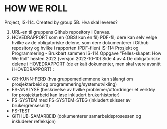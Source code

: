 # HOW WE ROLL
Project, IS-114. Created by group 5B.
Hva skal leveres?
1) URL-en til gruppens Github repository i Canvas.
2) HOVEDRAPPORT som en (OBS! kun en fil) PDF-fil; dere kan selv velge hvilke av de
obligatoriske delene, som dere dokumenterer i Github repository og hvilke i rapporten
(PDF-filen)
IS-114 Prosjekt og Programmering - Brukbart sammen
IS-114 Oppgave “Felles-skapet: How We Roll” høsten 2022 (versjon 2022-10-10) Side 4 av 4
De obligatoriske delene i HOVEDRAPPORT  (de er kalt dokumenter, men skal være avsnitt i
HOVEDRAPPORT) :
- GR-KUNN-FERD (hva gruppemedlemmene kan sålangt om prosjektarbeid og
programmering/systemutvikling)
- FS-ANALYSE (beskrivelse av hvilke problemer/utfordringer et verktøy for prosjektarbeid
kan løse inkludert brukerhistorier)
- FS-SYSTEM med FS-SYSTEM-STEG (inkludert skisser av brukergrensesnitt)
- FS-TEST
- GITHUB-SAMARBEID (dokumenterer samarbeidsprosessen og inkluderer refleksjon)
